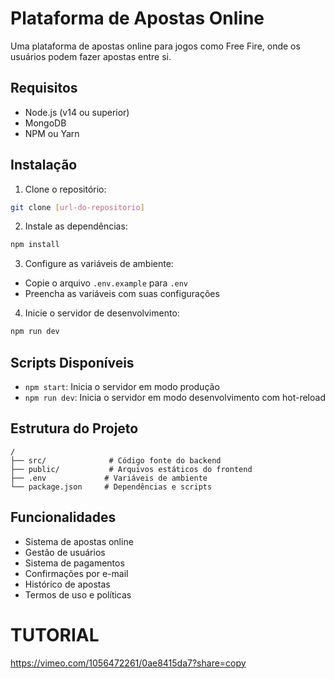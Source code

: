 # Plataforma de Apostas Online

Uma plataforma de apostas online para jogos como Free Fire, onde os usuários podem fazer apostas entre si.

## Requisitos

- Node.js (v14 ou superior)
- MongoDB
- NPM ou Yarn

## Instalação

1. Clone o repositório:
```bash
git clone [url-do-repositorio]
```

2. Instale as dependências:
```bash
npm install
```

3. Configure as variáveis de ambiente:
- Copie o arquivo `.env.example` para `.env`
- Preencha as variáveis com suas configurações

4. Inicie o servidor de desenvolvimento:
```bash
npm run dev
```

## Scripts Disponíveis

- `npm start`: Inicia o servidor em modo produção
- `npm run dev`: Inicia o servidor em modo desenvolvimento com hot-reload

## Estrutura do Projeto

```
/
├── src/              # Código fonte do backend
├── public/           # Arquivos estáticos do frontend
├── .env             # Variáveis de ambiente
└── package.json     # Dependências e scripts
```

## Funcionalidades

- Sistema de apostas online
- Gestão de usuários
- Sistema de pagamentos
- Confirmações por e-mail
- Histórico de apostas
- Termos de uso e políticas

# TUTORIAL
https://vimeo.com/1056472261/0ae8415da7?share=copy
